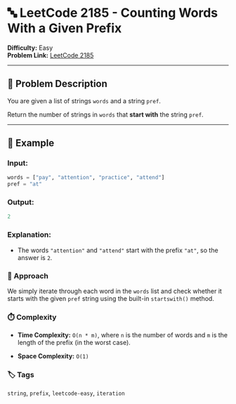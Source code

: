 # 🔤 LeetCode 2185 - Counting Words With a Given Prefix

**Difficulty:** Easy  
**Problem Link:** [LeetCode 2185](https://leetcode.com/problems/counting-words-with-a-given-prefix)

---

## 📘 Problem Description

You are given a list of strings `words` and a string `pref`.

Return the number of strings in `words` that **start with** the string `pref`.

---

## 🧪 Example

### Input:

```python
words = ["pay", "attention", "practice", "attend"]
pref = "at"
```

### Output:
```python
2
```

### Explanation:

- The words `"attention"` and `"attend"` start with the prefix `"at"`, so the answer is `2`.

### 🚀 Approach

We simply iterate through each word in the `words` list and check whether it starts with the given `pref` string using the built-in `startswith()` method.

### ⏱️ Complexity

- **Time Complexity:** `O(n * m)`,
where `n` is the number of words and `m` is the length of the prefix (in the worst case).

- **Space Complexity:** `O(1)`

### 🏷️ Tags
`string`, `prefix`, `leetcode-easy`, `iteration`